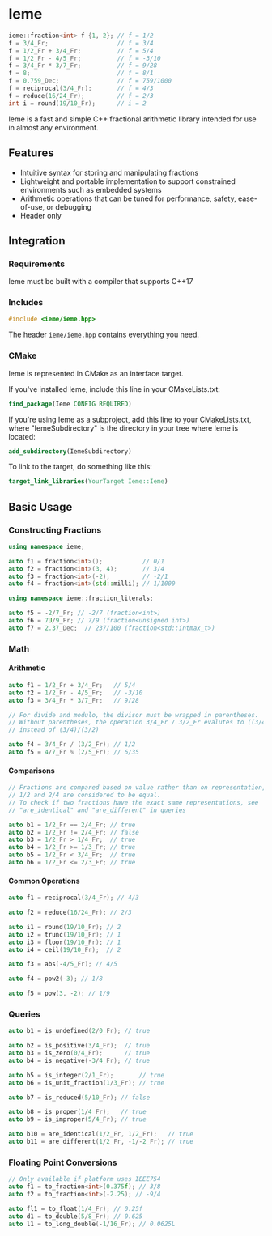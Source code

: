 # Ieme

```c++
ieme::fraction<int> f {1, 2}; // f = 1/2
f = 3/4_Fr;                   // f = 3/4
f = 1/2_Fr + 3/4_Fr;          // f = 5/4
f = 1/2_Fr - 4/5_Fr;          // f = -3/10
f = 3/4_Fr * 3/7_Fr;          // f = 9/28
f = 8;                        // f = 8/1
f = 0.759_Dec;                // f = 759/1000
f = reciprocal(3/4_Fr);       // f = 4/3
f = reduce(16/24_Fr);         // f = 2/3
int i = round(19/10_Fr);      // i = 2
```

Ieme is a fast and simple C++ fractional arithmetic library intended for use in almost any environment.

## Features

* Intuitive syntax for storing and manipulating fractions
* Lightweight and portable implementation to support constrained environments such as embedded systems
* Arithmetic operations that can be tuned for performance, safety, ease-of-use, or debugging
* Header only

## Integration

### Requirements

Ieme must be built with a compiler that supports C++17

### Includes

```c++
#include <ieme/ieme.hpp>
```

The header `ieme/ieme.hpp` contains everything you need.

### CMake

Ieme is represented in CMake as an interface target.

If you've installed Ieme, include this line in your CMakeLists.txt:

```cmake
find_package(Ieme CONFIG REQUIRED)
```

If you're using Ieme as a subproject, add this line to your CMakeLists.txt, where "IemeSubdirectory" is the directory in your tree where Ieme is located:

```cmake
add_subdirectory(IemeSubdirectory)
```

To link to the target, do something like this:

```cmake
target_link_libraries(YourTarget Ieme::Ieme)
```

## Basic Usage

### Constructing Fractions

```c++
using namespace ieme;

auto f1 = fraction<int>();           // 0/1
auto f2 = fraction<int>(3, 4);       // 3/4
auto f3 = fraction<int>(-2);         // -2/1
auto f4 = fraction<int>(std::milli); // 1/1000

using namespace ieme::fraction_literals;

auto f5 = -2/7_Fr; // -2/7 (fraction<int>)
auto f6 = 7U/9_Fr; // 7/9 (fraction<unsigned int>)
auto f7 = 2.37_Dec;  // 237/100 (fraction<std::intmax_t>)
```

### Math

#### Arithmetic

```c++
auto f1 = 1/2_Fr + 3/4_Fr;   // 5/4
auto f2 = 1/2_Fr - 4/5_Fr;   // -3/10
auto f3 = 3/4_Fr * 3/7_Fr;   // 9/28

// For divide and modulo, the divisor must be wrapped in parentheses.
// Without parentheses, the operation 3/4_Fr / 3/2_Fr evalutes to ((3/4)/3)/2
// instead of (3/4)/(3/2)

auto f4 = 3/4_Fr / (3/2_Fr); // 1/2
auto f5 = 4/7_Fr % (2/5_Fr); // 6/35
```

#### Comparisons

```c++
// Fractions are compared based on value rather than on representation, e.g.,
// 1/2 and 2/4 are considered to be equal.
// To check if two fractions have the exact same representations, see
// "are_identical" and "are_different" in queries

auto b1 = 1/2_Fr == 2/4_Fr; // true
auto b2 = 1/2_Fr != 2/4_Fr; // false
auto b3 = 1/2_Fr > 1/4_Fr;  // true
auto b4 = 1/2_Fr >= 1/3_Fr; // true
auto b5 = 1/2_Fr < 3/4_Fr;  // true
auto b6 = 1/2_Fr <= 2/3_Fr; // true
```

#### Common Operations

```c++
auto f1 = reciprocal(3/4_Fr); // 4/3

auto f2 = reduce(16/24_Fr); // 2/3

auto i1 = round(19/10_Fr); // 2
auto i2 = trunc(19/10_Fr); // 1
auto i3 = floor(19/10_Fr); // 1
auto i4 = ceil(19/10_Fr);  // 2

auto f3 = abs(-4/5_Fr); // 4/5

auto f4 = pow2(-3); // 1/8

auto f5 = pow(3, -2); // 1/9
```

### Queries

```c++
auto b1 = is_undefined(2/0_Fr); // true

auto b2 = is_positive(3/4_Fr);  // true
auto b3 = is_zero(0/4_Fr);      // true
auto b4 = is_negative(-3/4_Fr); // true

auto b5 = is_integer(2/1_Fr);       // true
auto b6 = is_unit_fraction(1/3_Fr); // true

auto b7 = is_reduced(5/10_Fr); // false

auto b8 = is_proper(1/4_Fr);   // true
auto b9 = is_improper(5/4_Fr); // true

auto b10 = are_identical(1/2_Fr, 1/2_Fr);   // true
auto b11 = are_different(1/2_Fr, -1/-2_Fr); // true
```

### Floating Point Conversions

```c++
// Only available if platform uses IEEE754
auto f1 = to_fraction<int>(0.375f); // 3/8
auto f2 = to_fraction<int>(-2.25); // -9/4

auto fl1 = to_float(1/4_Fr); // 0.25f
auto d1 = to_double(5/8_Fr); // 0.625
auto l1 = to_long_double(-1/16_Fr); // 0.0625L
```
